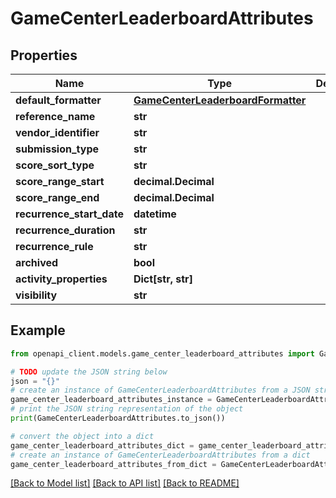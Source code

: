 # GameCenterLeaderboardAttributes


## Properties

Name | Type | Description | Notes
------------ | ------------- | ------------- | -------------
**default_formatter** | [**GameCenterLeaderboardFormatter**](GameCenterLeaderboardFormatter.md) |  | [optional] 
**reference_name** | **str** |  | [optional] 
**vendor_identifier** | **str** |  | [optional] 
**submission_type** | **str** |  | [optional] 
**score_sort_type** | **str** |  | [optional] 
**score_range_start** | **decimal.Decimal** |  | [optional] 
**score_range_end** | **decimal.Decimal** |  | [optional] 
**recurrence_start_date** | **datetime** |  | [optional] 
**recurrence_duration** | **str** |  | [optional] 
**recurrence_rule** | **str** |  | [optional] 
**archived** | **bool** |  | [optional] 
**activity_properties** | **Dict[str, str]** |  | [optional] 
**visibility** | **str** |  | [optional] 

## Example

```python
from openapi_client.models.game_center_leaderboard_attributes import GameCenterLeaderboardAttributes

# TODO update the JSON string below
json = "{}"
# create an instance of GameCenterLeaderboardAttributes from a JSON string
game_center_leaderboard_attributes_instance = GameCenterLeaderboardAttributes.from_json(json)
# print the JSON string representation of the object
print(GameCenterLeaderboardAttributes.to_json())

# convert the object into a dict
game_center_leaderboard_attributes_dict = game_center_leaderboard_attributes_instance.to_dict()
# create an instance of GameCenterLeaderboardAttributes from a dict
game_center_leaderboard_attributes_from_dict = GameCenterLeaderboardAttributes.from_dict(game_center_leaderboard_attributes_dict)
```
[[Back to Model list]](../README.md#documentation-for-models) [[Back to API list]](../README.md#documentation-for-api-endpoints) [[Back to README]](../README.md)


